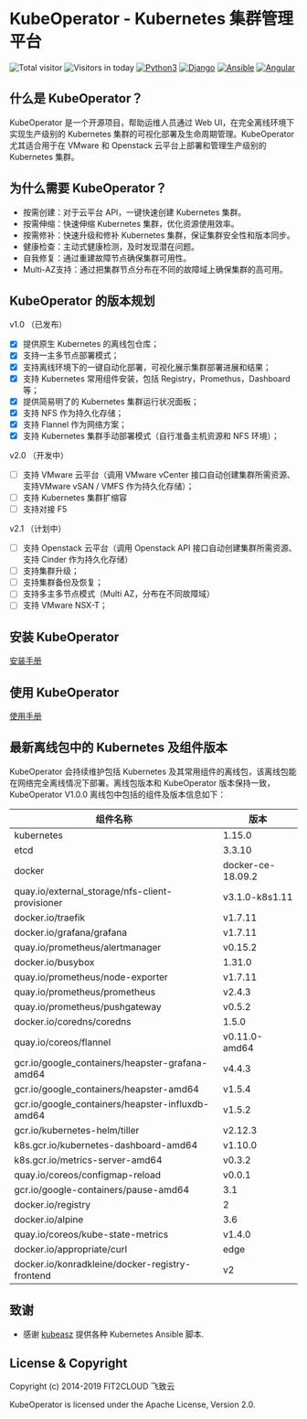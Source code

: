 # KubeOperator - Kubernetes 集群管理平台

![Total visitor](https://visitor-count-badge.herokuapp.com/total.svg?repo_id=kubeoperator)
![Visitors in today](https://visitor-count-badge.herokuapp.com/today.svg?repo_id=kubeoperator)
[![Python3](https://img.shields.io/badge/python-3.6-green.svg?style=plastic)](https://www.python.org/)
[![Django](https://img.shields.io/badge/django-2.1-brightgreen.svg?style=plastic)](https://www.djangoproject.com/)
[![Ansible](https://img.shields.io/badge/ansible-2.6.5-blue.svg?style=plastic)](https://www.ansible.com/)
[![Angular](https://img.shields.io/badge/angular-7.0.4-red.svg?style=plastic)](https://www.angular.cn/)

## 什么是 KubeOperator？

KubeOperator 是一个开源项目，帮助运维人员通过 Web UI，在完全离线环境下实现生产级别的 Kubernetes 集群的可视化部署及生命周期管理。KubeOperator 尤其适合用于在 VMware 和 Openstack 云平台上部署和管理生产级别的 Kubernetes 集群。

## 为什么需要 KubeOperator？

-  按需创建：对于云平台 API，一键快速创建 Kubernetes 集群。
-  按需伸缩：快速伸缩 Kubernetes 集群，优化资源使用效率。
-  按需修补：快速升级和修补 Kubernetes 集群，保证集群安全性和版本同步。
-  健康检查：主动式健康检测，及时发现潜在问题。
-  自我修复：通过重建故障节点确保集群可用性。
-  Multi-AZ支持：通过把集群节点分布在不同的故障域上确保集群的高可用。

## KubeOperator 的版本规划

 v1.0 （已发布）

- [x] 提供原生 Kubernetes 的离线包仓库；
- [x] 支持一主多节点部署模式；
- [x] 支持离线环境下的一键自动化部署，可视化展示集群部署进展和结果；
- [x] 支持 Kubernetes 常用组件安装，包括 Registry，Promethus，Dashboard等；
- [x] 提供简易明了的 Kubernetes 集群运行状况面板；
- [x] 支持 NFS 作为持久化存储；
- [x] 支持 Flannel 作为网络方案；
- [x] 支持 Kubernetes 集群手动部署模式（自行准备主机资源和 NFS 环境）；

 v2.0 （开发中）

- [ ] 支持 VMware 云平台（调用 VMware vCenter 接口自动创建集群所需资源、支持VMware vSAN / VMFS 作为持久化存储）；
- [ ] 支持 Kubernetes 集群扩缩容
- [ ] 支持对接 F5

 v2.1 （计划中）
 
- [ ] 支持 Openstack 云平台（调用 Openstack API 接口自动创建集群所需资源、支持 Cinder 作为持久化存储）
- [ ] 支持集群升级；
- [ ] 支持集群备份及恢复；
- [ ] 支持多主多节点模式（Multi AZ，分布在不同故障域） 
- [ ] 支持 VMware NSX-T；

## 安装 KubeOperator

 [安装手册](https://github.com/fit2anything/KubeOperator/blob/master/docs/install.md)

## 使用 KubeOperator

 [使用手册](https://github.com/fit2anything/KubeOperator/blob/master/docs/user-guide.md)

## 最新离线包中的 Kubernetes 及组件版本

KubeOperator 会持续维护包括 Kubernetes 及其常用组件的离线包，该离线包能在网络完全离线情况下部署。离线包版本和 KubeOperator 版本保持一致，KubeOperator V1.0.0 离线包中包括的组件及版本信息如下：

|  组件名称   | 版本  |
|  ----  | ----  |
| kubernetes  | 1.15.0 |
| etcd  | 3.3.10 |
| docker  | docker-ce-18.09.2 |
| quay.io/external_storage/nfs-client-provisioner  | v3.1.0-k8s1.11 |
| docker.io/traefik  | v1.7.11 |
| docker.io/grafana/grafana  | v1.7.11 |
| quay.io/prometheus/alertmanager  | v0.15.2 |
| docker.io/busybox  | 1.31.0 |
| quay.io/prometheus/node-exporter  | v1.7.11 |
| quay.io/prometheus/prometheus| v2.4.3|
| quay.io/prometheus/pushgateway| v0.5.2|
| docker.io/coredns/coredns| 1.5.0|
| quay.io/coreos/flannel| v0.11.0-amd64|
| gcr.io/google_containers/heapster-grafana-amd64| v4.4.3|
| gcr.io/google_containers/heapster-amd64| v1.5.4|
| gcr.io/google_containers/heapster-influxdb-amd64| v1.5.2|
| gcr.io/kubernetes-helm/tiller| v2.12.3|
| k8s.gcr.io/kubernetes-dashboard-amd64| v1.10.0|
| k8s.gcr.io/metrics-server-amd64| v0.3.2|
| quay.io/coreos/configmap-reload| v0.0.1|
| gcr.io/google-containers/pause-amd64| 3.1|
| docker.io/registry| 2|
| docker.io/alpine| 3.6|
| quay.io/coreos/kube-state-metrics| v1.4.0|
| docker.io/appropriate/curl| edge|
| docker.io/konradkleine/docker-registry-frontend| v2|

## 致谢

- 感谢 [kubeasz](https://github.com/easzlab/kubeasz) 提供各种 Kubernetes Ansible 脚本.

## License & Copyright

Copyright (c) 2014-2019 FIT2CLOUD 飞致云

KubeOperator is licensed under the Apache License, Version 2.0.

